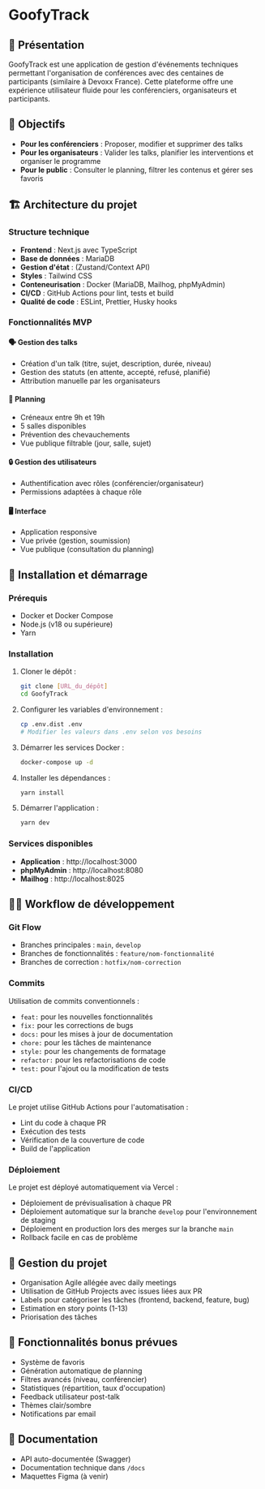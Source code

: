 # GoofyTrack

## 📱 Présentation

GoofyTrack est une application de gestion d'événements techniques permettant l'organisation de conférences avec des centaines de participants (similaire à Devoxx France). Cette plateforme offre une expérience utilisateur fluide pour les conférenciers, organisateurs et participants.

## 🎯 Objectifs
- **Pour les conférenciers** : Proposer, modifier et supprimer des talks
- **Pour les organisateurs** : Valider les talks, planifier les interventions et organiser le programme
- **Pour le public** : Consulter le planning, filtrer les contenus et gérer ses favoris

## 🏗️ Architecture du projet

### Structure technique

- **Frontend** : Next.js avec TypeScript
- **Base de données** : MariaDB
- **Gestion d'état** : (Zustand/Context API)
- **Styles** : Tailwind CSS
- **Conteneurisation** : Docker (MariaDB, Mailhog, phpMyAdmin)
- **CI/CD** : GitHub Actions pour lint, tests et build
- **Qualité de code** : ESLint, Prettier, Husky hooks

### Fonctionnalités MVP

#### 🗣️ Gestion des talks
- Création d'un talk (titre, sujet, description, durée, niveau)
- Gestion des statuts (en attente, accepté, refusé, planifié)
- Attribution manuelle par les organisateurs

#### 📅 Planning
- Créneaux entre 9h et 19h
- 5 salles disponibles
- Prévention des chevauchements
- Vue publique filtrable (jour, salle, sujet)

#### 🔒 Gestion des utilisateurs
- Authentification avec rôles (conférencier/organisateur)
- Permissions adaptées à chaque rôle

#### 🖥️ Interface
- Application responsive
- Vue privée (gestion, soumission)
- Vue publique (consultation du planning)

## 🚀 Installation et démarrage

### Prérequis
- Docker et Docker Compose
- Node.js (v18 ou supérieure)
- Yarn

### Installation

1. Cloner le dépôt :
   ```bash
   git clone [URL_du_dépôt]
   cd GoofyTrack
   ```

2. Configurer les variables d'environnement :
   ```bash
   cp .env.dist .env
   # Modifier les valeurs dans .env selon vos besoins
   ```

3. Démarrer les services Docker :
   ```bash
   docker-compose up -d
   ```

4. Installer les dépendances :
   ```bash
   yarn install
   ```

5. Démarrer l'application :
   ```bash
   yarn dev
   ```

### Services disponibles

- **Application** : http://localhost:3000
- **phpMyAdmin** : http://localhost:8080
- **Mailhog** : http://localhost:8025

## 🧑‍💻 Workflow de développement

### Git Flow
- Branches principales : `main`, `develop`
- Branches de fonctionnalités : `feature/nom-fonctionnalité`
- Branches de correction : `hotfix/nom-correction`

### Commits
Utilisation de commits conventionnels :
- `feat:` pour les nouvelles fonctionnalités
- `fix:` pour les corrections de bugs
- `docs:` pour les mises à jour de documentation
- `chore:` pour les tâches de maintenance
- `style:` pour les changements de formatage
- `refactor:` pour les refactorisations de code
- `test:` pour l'ajout ou la modification de tests

### CI/CD
Le projet utilise GitHub Actions pour l'automatisation :
- Lint du code à chaque PR
- Exécution des tests
- Vérification de la couverture de code
- Build de l'application

### Déploiement
Le projet est déployé automatiquement via Vercel :
- Déploiement de prévisualisation à chaque PR
- Déploiement automatique sur la branche `develop` pour l'environnement de staging
- Déploiement en production lors des merges sur la branche `main`
- Rollback facile en cas de problème

## 👥 Gestion du projet

- Organisation Agile allégée avec daily meetings
- Utilisation de GitHub Projects avec issues liées aux PR
- Labels pour catégoriser les tâches (frontend, backend, feature, bug)
- Estimation en story points (1-13)
- Priorisation des tâches

## 📝 Fonctionnalités bonus prévues

- Système de favoris
- Génération automatique de planning
- Filtres avancés (niveau, conférencier)
- Statistiques (répartition, taux d'occupation)
- Feedback utilisateur post-talk
- Thèmes clair/sombre
- Notifications par email

## 📄 Documentation

- API auto-documentée (Swagger)
- Documentation technique dans `/docs`
- Maquettes Figma (à venir)

